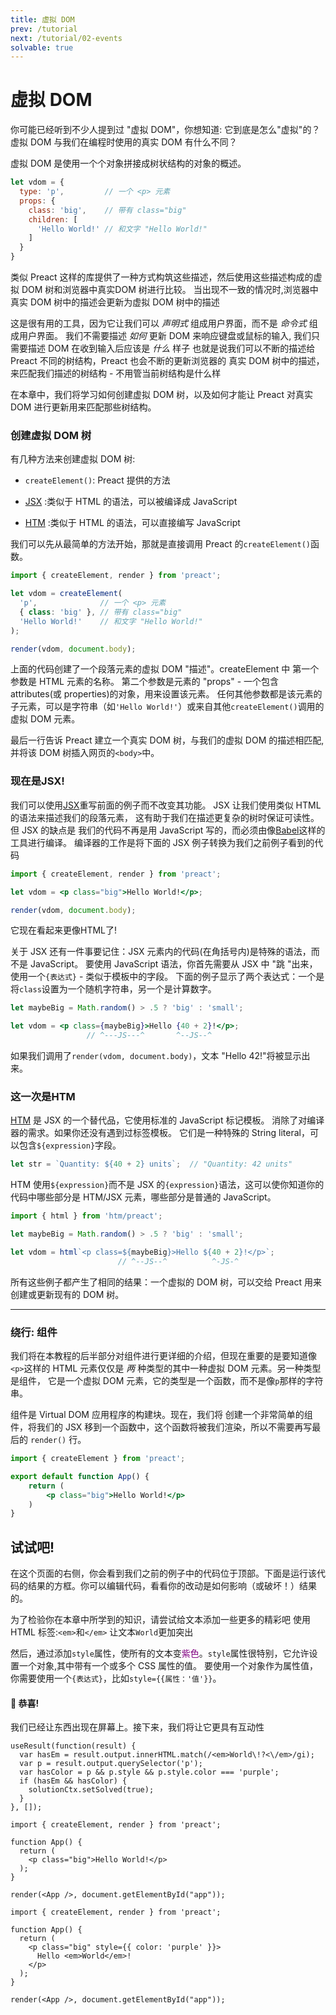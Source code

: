 ```yaml
---
title: 虚拟 DOM
prev: /tutorial
next: /tutorial/02-events
solvable: true
---
```


# 虚拟 DOM

你可能已经听到不少人提到过 "虚拟 DOM"，你想知道:
它到底是怎么"虚拟"的？ 虚拟 DOM 与我们在编程时使用的真实 DOM 有什么不同？

虚拟 DOM 是使用一个个对象拼接成树状结构的对象的概述。

```js
let vdom = {
  type: 'p',         // 一个 <p> 元素
  props: {
    class: 'big',    // 带有 class="big"
    children: [
      'Hello World!' // 和文字 "Hello World!"
    ]
  }
}
```

类似 Preact 这样的库提供了一种方式构筑这些描述，然后使用这些描述构成的虚拟 DOM 树和浏览器中真实DOM 树进行比较。
当出现不一致的情况时,浏览器中真实 DOM 树中的描述会更新为虚拟 DOM 树中的描述

这是很有用的工具，因为它让我们可以 _声明式_ 组成用户界面，而不是 _命令式_ 组成用户界面。
我们不需要描述 _如何_ 更新 DOM 来响应键盘或鼠标的输入, 我们只需要描述 DOM 在收到输入后应该是 _什么_ 样子
也就是说我们可以不断的描述给 Preact 不同的树结构，Preact 也会不断的更新浏览器的 真实 DOM 树中的描述，来匹配我们描述的树结构  - 不用管当前树结构是什么样

在本章中，我们将学习如何创建虚拟 DOM 树，以及如何才能让 Preact 对真实 DOM 进行更新用来匹配那些树结构。

### 创建虚拟 DOM 树

有几种方法来创建虚拟 DOM 树:

- `createElement()`: Preact 提供的方法

- [JSX] :类似于 HTML 的语法，可以被编译成 JavaScript

- [HTM] :类似于 HTML 的语法，可以直接编写 JavaScript

我们可以先从最简单的方法开始，那就是直接调用 Preact 的`createElement()`函数。

```jsx
import { createElement, render } from 'preact';

let vdom = createElement(
  'p',              // 一个 <p> 元素
  { class: 'big' }, // 带有 class="big"
  'Hello World!'    // 和文字 "Hello World!"
);

render(vdom, document.body);
```

上面的代码创建了一个段落元素的虚拟 DOM "描述"。createElement 中
第一个参数是 HTML 元素的名称。
第二个参数是元素的 "props" - 一个包含 attributes(或 properties)的对象，用来设置该元素。
任何其他参数都是该元素的子元素，可以是字符串（如`'Hello World!'`）或来自其他`createElement()`调用的虚拟 DOM 元素。

最后一行告诉 Preact 建立一个真实 DOM 树，与我们的虚拟 DOM 的描述相匹配,并将该 DOM 树插入网页的`<body>`中。

### 现在是JSX!


我们可以使用[JSX]重写前面的例子而不改变其功能。
JSX 让我们使用类似 HTML 的语法来描述我们的段落元素，
这有助于我们在描述更复杂的树时保证可读性。但 JSX 的缺点是
我们的代码不再是用 JavaScript 写的，而必须由像[Babel]这样的工具进行编译。
编译器的工作是将下面的 JSX 例子转换为我们之前例子看到的代码

```jsx
import { createElement, render } from 'preact';

let vdom = <p class="big">Hello World!</p>;

render(vdom, document.body);
```

它现在看起来更像HTML了!

关于 JSX 还有一件事要记住：JSX 元素内的代码(在角括号内)是特殊的语法，而不是 JavaScript。
要使用 JavaScript 语法，你首先需要从 JSX 中 "跳 "出来，使用一个`{表达式}` - 类似于模板中的字段。
下面的例子显示了两个表达式：一个是将`class`设置为一个随机字符串，另一个是计算数字。

```jsx
let maybeBig = Math.random() > .5 ? 'big' : 'small';

let vdom = <p class={maybeBig}>Hello {40 + 2}!</p>;
                 // ^---JS---^       ^--JS--^
```

如果我们调用了`render(vdom, document.body)`，文本 "Hello 42!"将被显示出来。

### 这一次是HTM

[HTM] 是 JSX 的一个替代品，它使用标准的 JavaScript 标记模板。
消除了对编译器的需求。如果你还没有遇到过标签模板。
它们是一种特殊的 String literal，可以包含`${expression}`字段。
```js
let str = `Quantity: ${40 + 2} units`;  // "Quantity: 42 units"
```

HTM 使用`${expression}`而不是 JSX 的`{expression}`语法，这可以使你知道你的代码中哪些部分是 HTM/JSX 元素，哪些部分是普通的 JavaScript。

```js
import { html } from 'htm/preact';

let maybeBig = Math.random() > .5 ? 'big' : 'small';

let vdom = html`<p class=${maybeBig}>Hello ${40 + 2}!</p>`;
                        // ^--JS--^          ^-JS-^
```


所有这些例子都产生了相同的结果：一个虚拟的 DOM 树，可以交给 Preact 用来创建或更新现有的 DOM 树。

---

### 绕行: 组件

我们将在本教程的后半部分对组件进行更详细的介绍，但现在重要的是要知道像`<p>`这样的 HTML 元素仅仅是 _两_ 种类型的其中一种虚拟 DOM 元素。另一种类型是组件，
它是一个虚拟 DOM 元素，它的类型是一个函数，而不是像`p`那样的字符串。

组件是 Virtual DOM 应用程序的构建块。现在，我们将
创建一个非常简单的组件，将我们的 JSX 移到一个函数中，这个函数将被我们渲染，所以不需要再写最后的 `render()` 行。

```jsx
import { createElement } from 'preact';

export default function App() {
	return (
		<p class="big">Hello World!</p>
	)
}
```

## 试试吧!

在这个页面的右侧，你会看到我们之前的例子中的代码位于顶部。下面是运行该代码的结果的方框。你可以编辑代码，看看你的改动是如何影响（或破坏！）结果的。


为了检验你在本章中所学到的知识，请尝试给文本添加一些更多的精彩吧
使用 HTML 标签:`<em>`和`</em>` 让文本`World`更加突出

然后，通过添加`style`属性，使所有的文本变<span style="color:purple">紫色</span>。`style`属性很特别，它允许设置一个对象,其中带有一个或多个 CSS 属性的值。
要使用一个对象作为属性值，你需要使用一个`{表达式}`，比如`style={{属性：'值'}}`。

<solution>
  <h4>🎉 恭喜!</h4>
  <p>我们已经让东西出现在屏幕上。接下来，我们将让它更具有互动性</p>
</solution>


```js:setup
useResult(function(result) {
  var hasEm = result.output.innerHTML.match(/<em>World\!?<\/em>/gi);
  var p = result.output.querySelector('p');
  var hasColor = p && p.style && p.style.color === 'purple';
  if (hasEm && hasColor) {
    solutionCtx.setSolved(true);
  }
}, []);
```


```jsx:repl-initial
import { createElement, render } from 'preact';

function App() {
  return (
    <p class="big">Hello World!</p>
  );
}

render(<App />, document.getElementById("app"));
```

```jsx:repl-final
import { createElement, render } from 'preact';

function App() {
  return (
    <p class="big" style={{ color: 'purple' }}>
      Hello <em>World</em>!
    </p>
  );
}

render(<App />, document.getElementById("app"));
```

[JSX]: https://en.wikipedia.org/wiki/JSX_(JavaScript)
[HTM]: https://github.com/developit/htm
[Babel]: https://babeljs.io
